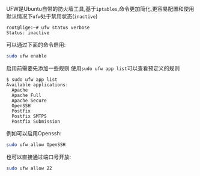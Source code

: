 UFW是Ubuntu自带的防火墙工具,基于`iptables`,命令更加简化,更容易配置和使用
默认情况下`ufw`处于禁用状态(`inactive`)
```
root@lige:~# ufw status verbose
Status: inactive
```
可以通过下面的命令启用:
```bash
sudo ufw enable
```
启用前需要先添加一些规则
使用`sudo ufw app list`可以查看预定义的规则
```
$ sudo ufw app list
Available applications:
  Apache
  Apache Full
  Apache Secure
  OpenSSH
  Postfix
  Postfix SMTPS
  Postfix Submission
```
例如可以启用Openssh:
```bash
sudo ufw allow OpenSSH
```
也可以直接通过端口号开放:
```bash
sudo ufw allow 22
```
